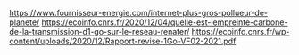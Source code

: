 https://www.fournisseur-energie.com/internet-plus-gros-pollueur-de-planete/
https://ecoinfo.cnrs.fr/2020/12/04/quelle-est-lempreinte-carbone-de-la-transmission-d1-go-sur-le-reseau-renater/
https://ecoinfo.cnrs.fr/wp-content/uploads/2020/12/Rapport-revise-1Go-VF02-2021.pdf

